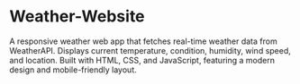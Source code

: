 # Weather-Website
A responsive weather web app that fetches real-time weather data from WeatherAPI. Displays current temperature, condition, humidity, wind speed, and location. Built with HTML, CSS, and JavaScript, featuring a modern design and mobile-friendly layout.

